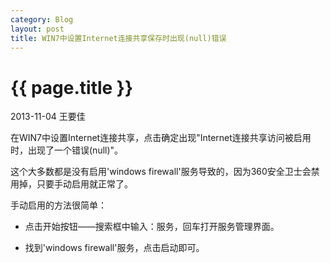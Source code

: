 ```yaml
---
category: Blog
layout: post
title: WIN7中设置Internet连接共享保存时出现(null)错误
---
```


{{ page.title }}
================

<p class="meta">2013-11-04 王要佳</p>

在WIN7中设置Internet连接共享，点击确定出现"Internet连接共享访问被启用时，出现了一个错误(null)"。

这个大多数都是没有启用'windows firewall'服务导致的，因为360安全卫士会禁用掉，只要手动启用就正常了。

手动启用的方法很简单：

* 点击开始按钮——搜索框中输入：服务，回车打开服务管理界面。

* 找到'windows firewall'服务，点击启动即可。
    















